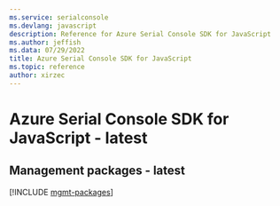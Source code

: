 ```yaml
---
ms.service: serialconsole
ms.devlang: javascript
description: Reference for Azure Serial Console SDK for JavaScript
ms.author: jeffish
ms.data: 07/29/2022
title: Azure Serial Console SDK for JavaScript
ms.topic: reference
author: xirzec
---
```

# Azure Serial Console SDK for JavaScript - latest

## Management packages - latest
[!INCLUDE [mgmt-packages](serial-console-mgmt-index.md)]